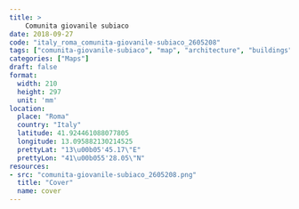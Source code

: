 ```yaml
---
title: > 
    Comunita giovanile subiaco
date: 2018-09-27
code: "italy_roma_comunita-giovanile-subiaco_2605208"
tags: ["comunita-giovanile-subiaco", "map", "architecture", "buildings", "Roma", "Italy"]
categories: ["Maps"]
draft: false
format:
  width: 210
  height: 297
  unit: 'mm'
location:
  place: "Roma"
  country: "Italy"
  latitude: 41.924461088077805
  longitude: 13.095882130214525
  prettyLat: "13\u00b05'45.17\"E"
  prettyLon: "41\u00b055'28.05\"N"
resources:
- src: "comunita-giovanile-subiaco_2605208.png"
  title: "Cover"
  name: cover
---
```

